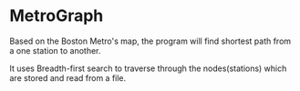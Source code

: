 # MetroGraph

Based on the Boston Metro's map, the program will find shortest path from a one station to another.

It uses Breadth-first search to traverse through the nodes(stations) which are stored and read from a file.
